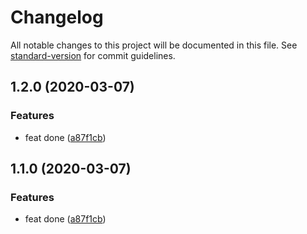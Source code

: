 # Changelog

All notable changes to this project will be documented in this file. See [standard-version](https://github.com/conventional-changelog/standard-version) for commit guidelines.

## 1.2.0 (2020-03-07)


### Features

* feat done ([a87f1cb](https://github.com/zfangqijun/cor-js/commit/a87f1cb58fae5ee94ac4d70cf8bc9bb3cb80b29f))

## 1.1.0 (2020-03-07)


### Features

* feat done ([a87f1cb](https://github.com/zfangqijun/cor-js/commit/a87f1cb58fae5ee94ac4d70cf8bc9bb3cb80b29f))
